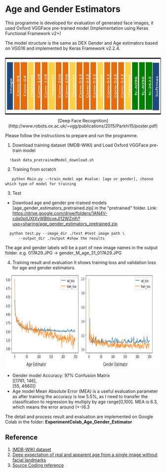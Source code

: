 # Age and Gender Estimators

This programme is developed for evaluation of generated face images, it used Oxford VGGFace pre-trained model (Implementation using Keras Functional Framework v2+)

The model structure is the same as DEX Gender and Age estimators based on VGG16 and implemented by Keras Framework v2.2.4.
<p align="center">
  <img src="output/vgg-face-model.png" height="200",width="800"> 
 <text>
  [Deep Face Recognition](http://www.robots.ox.ac.uk/~vgg/publications/2015/Parkhi15/poster.pdf) </text>
</p>

Please follow the instructions to prepare and run the programme.

1. Download training dataset (IMDB-WIKI) and Load Oxford VGGFace pre-train model 

```
  !bash data_pretrainedModel_download.sh 
```

2. Training from scratch

```
   python Main.py --train_model age #value: [age or gender], choose which type of model for training
```

3. Test
* Download age and gender pre-trained models [age_gender_estimators_pretrained.zip] in the "pretrained" folder. 
Link: https://drive.google.com/drive/folders/1AN4V-cdq0pIUXtXyWBtIcveJI12WZnlh?usp=sharing/age_gender_estimators_pretrained.zip

```
  python test.py --image_dir ./test #test image path \
      --output_dir ./output #show the results
```
The age and gender labels will be a part of new image names in the output folder.
e.g. 017A29.JPG -> gender_M_age_31_017A29.JPG

4. Training result and evaluation
It shows training loss and validation loss for age and gender estimators.
<p align="center">
  <img src="output/agegenderloss.PNG" height="300",width="800">  
</p>

- Gender model
Accuracy: 97%
Confusion Matrix \
       [[1781,  146],\
       [55, 4660]]
- Age model
Mean Absolute Error (MEA) is a useful evaluation parameter as after training the accuracy is low 5.5%, as I need to transfer the classification to regression by multiply by age range[0,100]. 
MEA is 6.3, which means the error around (+-)6.3 

The detail and process result and evaluation are implemented on Google Colab in the folder: <b>ExperimentColab_Age_Gender_Estimator</b>
## Reference
1. [IMDB-WIKI dataset](https://data.vision.ee.ethz.ch/cvl/rrothe/imdb-wiki/)
2. [Deep expectation of real and apparent age from a single image without facial landmarks](https://www.vision.ee.ethz.ch/publications/papers/proceedings/eth_biwi_01229.pdf)
3. [Source Coding reference](https://sefiks.com/2019/02/13/apparent-age-and-gender-prediction-in-keras/)

